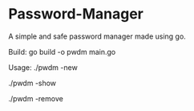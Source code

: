 # Password-Manager
A simple and safe password manager made using go.

Build:
  go build -o pwdm main.go

Usage:
  ./pwdm -new <website> <password>
  
  ./pwdm -show <password>
  
  ./pwdm -remove <password-id>
